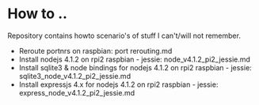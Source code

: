# How to ..

Repository contains howto scenario's of stuff I can't/will not remember.


- Reroute portnrs on raspbian: port rerouting.md
- Install nodejs 4.1.2 on rpi2 raspbian - jessie: node_v4.1.2_pi2_jessie.md
- Install sqlite3 & node bindings for nodejs 4.1.2 on rpi2 raspbian - jessie: sqlite3_node_v4.1.2_pi2_jessie.md
- Install expressjs 4.x for nodejs 4.1.2 on rpi2 raspbian - jessie: express_node_v4.1.2_pi2_jessie.md
